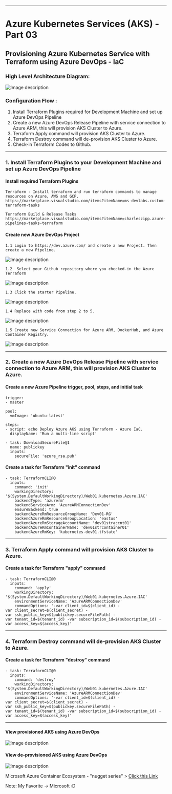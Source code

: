 ----------------------------------------------------------
#  Azure Kubernetes Services (AKS) - Part 03  
## Provisioning Azure Kubernetes Service with Terraform using Azure DevOps - IaC

### High Level Architecture Diagram: 

![Image description](https://github.com/GBuenaflor/01azure-aks-terraform-iac/blob/master/Images/GB-AzureDevOps-AKS-IaC02.png)

### Configuration Flow :

1. Install Terraform Plugins required for Development Machine and set up Azure DevOps Pipeline
2. Create a new Azure DevOps Release Pipeline with service connection to Azure ARM, this will provision AKS Cluster to Azure.
3. Terraform Apply command will provision AKS Cluster to Azure.
4. Terraform Destroy command will de-provision AKS Cluster to Azure.  
5. Check-in Terraform Codes to Github.

----------------------------------------------------------
### 1. Install Terraform Plugins to your Development Machine and set up Azure DevOps Pipeline


#### Install required Terraform Plugins

```  
Terraform - Install terraform and run terraform commands to manage resources on Azure, AWS and GCP.
https://marketplace.visualstudio.com/items?itemName=ms-devlabs.custom-terraform-tasks

Terraform Build & Release Tasks
https://marketplace.visualstudio.com/items?itemName=charleszipp.azure-pipelines-tasks-terraform

```

#### Create new Azure DevOps Project
 
```
1.1 Login to https://dev.azure.com/ and create a new Project. Then create a new Pipeline.
```

![Image description](https://github.com/GBuenaflor/01azure-aks-terraform-iac/blob/master/Images/GB-AzureDevOps-AKS-IaC03.png)



```
1.2  Select your Github repository where you checked-in the Azure Terraform
```

![Image description](https://github.com/GBuenaflor/01azure-aks-terraform-iac/blob/master/Images/GB-AzureDevOps-AKS-IaC04.png)



```
1.3 Click the starter Pipeline.
```

![Image description](https://github.com/GBuenaflor/01azure-aks-terraform-iac/blob/master/Images/GB-AzureDevOps-AKS-IaC05.png)


 
```
1.4 Replace with code from step 2 to 5.
```

![Image description](https://github.com/GBuenaflor/01azure-aks-terraform-iac/blob/master/Images/GB-AzureDevOps-AKS-IaC06.png)



```
1.5 Create new Service Connection for Azure ARM, DockerHub, and Azure Container Registry.
``` 
 
![Image description](https://github.com/GBuenaflor/01azure-aks-terraform-iac/blob/master/Images/GB-AzureDevOps-AKS-IaC07.png)

 
 
----------------------------------------------------------
### 2. Create a new Azure DevOps Release Pipeline with service connection to Azure ARM, this will provision AKS Cluster to Azure.


#### Create a new Azure Pipeline trigger, pool, steps, and initial task

```
trigger:
- master

pool:
  vmImage: 'ubuntu-latest'

steps:
- script: echo Deploy Azure AKS using Terraform - Azure IaC. 
  displayName: 'Run a multi-line script'

- task: DownloadSecureFile@1
  name: publickey
  inputs:
    secureFile: 'azure_rsa.pub'
```


#### Create a task for Terraform  "init" command

```
- task: TerraformCLI@0
  inputs:
    command: 'init'
    workingDirectory: '$(System.DefaultWorkingDirectory)/Web01.kubernetes.Azure.IAC'
    backendType: 'azurerm'
    backendServiceArm: 'AzureARMConnectionDev'
    ensureBackend: true
    backendAzureRmResourceGroupName: 'Dev01-RG'
    backendAzureRmResourceGroupLocation: 'eastus'
    backendAzureRmStorageAccountName: 'dev01straccnt01'
    backendAzureRmContainerName: 'dev01strcontainer01'
    backendAzureRmKey: 'kubernetes-dev01.tfstate'
```

----------------------------------------------------------
### 3. Terraform Apply command will provision AKS Cluster to Azure.


#### Create a task for Terraform "apply" command

```
- task: TerraformCLI@0
  inputs:
    command: 'apply'
    workingDirectory: '$(System.DefaultWorkingDirectory)/Web01.kubernetes.Azure.IAC'
    environmentServiceName: 'AzureARMConnectionDev'
    commandOptions: '-var client_id=$(client_id) -var client_secret=$(client_secret) -var ssh_public_key=$(publickey.secureFilePath) -var tenant_id=$(tenant_id) -var subscription_id=$(subscription_id) -var access_key=$(access_key)'

```

----------------------------------------------------------
### 4. Terraform Destroy command will de-provision AKS Cluster to Azure.  


#### Create a task for Terraform "destroy" command

```
- task: TerraformCLI@0
  inputs:
    command: 'destroy'
    workingDirectory: '$(System.DefaultWorkingDirectory)/Web01.kubernetes.Azure.IAC'
    environmentServiceName: 'AzureARMConnectionDev'
    commandOptions: '-var client_id=$(client_id) -var client_secret=$(client_secret) -var ssh_public_key=$(publickey.secureFilePath) -var tenant_id=$(tenant_id) -var subscription_id=$(subscription_id) -var access_key=$(access_key)'

```


----------------------------------------------------------
#### View provisioned AKS using Azure DevOps

![Image description](https://github.com/GBuenaflor/01azure-aks-terraform-iac/blob/master/Images/GB-AzureDevOps-AKS-IaC08.png)



#### View de-provisioned AKS using Azure DevOps

![Image description](https://github.com/GBuenaflor/01azure-aks-terraform-iac/blob/master/Images/GB-AzureDevOps-AKS-IaC09.png)


Microsoft Azure Container Ecosystem - "nugget series"  > [Click this Link](https://github.com/GBuenaflor/gbuenaflor.github.io)  
 
Note: My Favorite -> Microsoft :D
